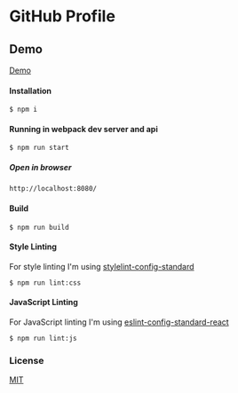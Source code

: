 # GitHub Profile

## Demo
[Demo](https://olegbilyk.github.io/github_profile/index.html)

#### Installation 

```
$ npm i
```

#### Running in webpack dev server and api

```
$ npm run start
```

##### Open in browser

```
http://localhost:8080/
```

#### Build

```
$ npm run build
```

#### Style Linting

For style linting I'm using [stylelint-config-standard](https://github.com/stylelint/stylelint-config-standard)

```
$ npm run lint:css
```

#### JavaScript Linting

For JavaScript linting I'm using [eslint-config-standard-react](https://github.com/feross/eslint-config-standard-react)

```
$ npm run lint:js
```

### License

[MIT](LICENSE.md)